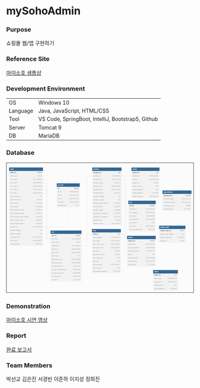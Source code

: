 # mySohoAdmin

### Purpose

쇼핑몰 웹/앱 구현하기

### Reference Site

[마이소호 샘플샵](https://sohonara.mysoho.com/)

### Development Environment

|          |                                                   |
| -------- | ------------------------------------------------- |
| OS       | Windows 10                                        |
| Language | Java, JavaScript, HTML/CSS                        |
| Tool     | VS Code, SpringBoot, IntelliJ, Bootstrap5, Github |
| Server   | Tomcat 9                                          |
| DB       | MariaDB                                           |

### Database

<img src="./ERD.png">

### Demonstration

[마이소호 시연 영상](https://www.youtube.com/watch?v=7_dpJy36oTw&feature=youtu.be)

### Report

[완료 보고서](./mysoho완료보고서.pdf)

### Team Members

박선교 김은진 서경빈 이준하 이지성 정희진
